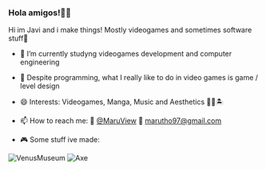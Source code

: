 ### Hola amigos!👋🌮 

Hi im Javi and i make things! Mostly videogames and sometimes software stuff💖

- 🔭 I’m currently studyng videogames development and computer engineering

- 🧩 Despite programming, what I really like to do in video games is game / level design

- 😄 Interests: Videogames, Manga, Music and Aesthetics 👨‍💻🏝

- 📫 How to reach me: 🐤 [@MaruView](twitter.com/MaruView) 📧 marutho97@gmail.com

- 🎮 Some stuff ive made:

![VenusMuseum](https://github.com/Marutho/Marutho/blob/master/Venus.png) ![Axe](https://github.com/Marutho/Marutho/blob/master/Axe.png)
 
